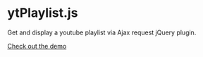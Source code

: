 ytPlaylist.js
=============

Get and display a youtube playlist via Ajax request jQuery plugin.

[Check out the demo](http://tmbritton.github.io/ytPlaylist.js/)